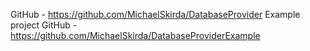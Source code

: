 GitHub - https://github.com/MichaelSkirda/DatabaseProvider
Example project GitHub - https://github.com/MichaelSkirda/DatabaseProviderExample
